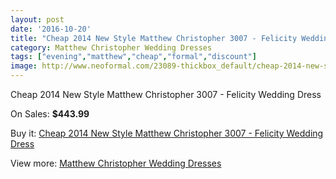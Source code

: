 ```yaml
---
layout: post
date: '2016-10-20'
title: "Cheap 2014 New Style Matthew Christopher 3007 - Felicity Wedding Dress"
category: Matthew Christopher Wedding Dresses
tags: ["evening","matthew","cheap","formal","discount"]
image: http://www.neoformal.com/23089-thickbox_default/cheap-2014-new-style-matthew-christopher-3007-felicity-wedding-dress.jpg
---
```

Cheap 2014 New Style Matthew Christopher 3007 - Felicity Wedding Dress

On Sales: **$443.99**
<a href="https://www.neoformal.com/en/matthew-christopher-wedding-dresses-2014/7706-cheap-2014-new-style-matthew-christopher-3007-felicity-wedding-dress.html"><amp-img layout="responsive" width="600" height="600" src="//www.neoformal.com/23089-thickbox_default/cheap-2014-new-style-matthew-christopher-3007-felicity-wedding-dress.jpg" alt="Cheap 2014 New Style Matthew Christopher 3007 - Felicity Wedding Dress 0" /></a>
<a href="https://www.neoformal.com/en/matthew-christopher-wedding-dresses-2014/7706-cheap-2014-new-style-matthew-christopher-3007-felicity-wedding-dress.html"><amp-img layout="responsive" width="600" height="600" src="//www.neoformal.com/23090-thickbox_default/cheap-2014-new-style-matthew-christopher-3007-felicity-wedding-dress.jpg" alt="Cheap 2014 New Style Matthew Christopher 3007 - Felicity Wedding Dress 1" /></a>

Buy it: [Cheap 2014 New Style Matthew Christopher 3007 - Felicity Wedding Dress](https://www.neoformal.com/en/matthew-christopher-wedding-dresses-2014/7706-cheap-2014-new-style-matthew-christopher-3007-felicity-wedding-dress.html "Cheap 2014 New Style Matthew Christopher 3007 - Felicity Wedding Dress")

View more: [Matthew Christopher Wedding Dresses](https://www.neoformal.com/en/125-matthew-christopher-wedding-dresses-2014 "Matthew Christopher Wedding Dresses")
